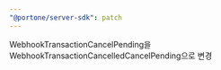 ```yaml
---
"@portone/server-sdk": patch
---
```


WebhookTransactionCancelPending을 WebhookTransactionCancelledCancelPending으로 변경
